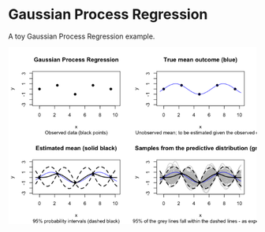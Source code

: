 
# Gaussian Process Regression

A toy Gaussian Process Regression example.

![](man/figures/unnamed-chunk-2-1.png)<!-- -->
